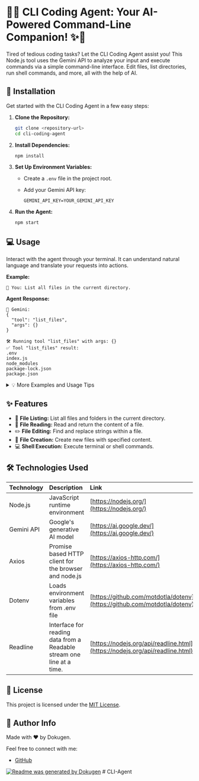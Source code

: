 # 🤖✨ CLI Coding Agent: Your AI-Powered Command-Line Companion! ✨🤖

Tired of tedious coding tasks? Let the CLI Coding Agent assist you! This Node.js tool uses the Gemini API to analyze your input and execute commands via a simple command-line interface. Edit files, list directories, run shell commands, and more, all with the help of AI.

## 🚀 Installation

Get started with the CLI Coding Agent in a few easy steps:

1.  **Clone the Repository:**

    ```bash
    git clone <repository-url>
    cd cli-coding-agent
    ```

2.  **Install Dependencies:**

    ```bash
    npm install
    ```

3.  **Set Up Environment Variables:**
    *   Create a `.env` file in the project root.
    *   Add your Gemini API key:

        ```
        GEMINI_API_KEY=YOUR_GEMINI_API_KEY
        ```

4.  **Run the Agent:**

    ```bash
    npm start
    ```

## 💻 Usage

Interact with the agent through your terminal.  It can understand natural language and translate your requests into actions.

**Example:**

```
🧑 You: List all files in the current directory.
```

**Agent Response:**

```
🤖 Gemini:
{
  "tool": "list_files",
  "args": {}
}
```

```
🛠 Running tool "list_files" with args: {}
✅ Tool "list_files" result:
.env
index.js
node_modules
package-lock.json
package.json
```

<details>
<summary>💡 More Examples and Usage Tips</summary>

Here are a few more examples to illustrate the agent's capabilities:

*   **Reading a File:**

    ```
    🧑 You: Read the content of index.js
    ```

*   **Editing a File:**

    ```
    🧑 You: Replace 'hello' with 'hi' in index.js
    ```

*   **Creating a New File:**

    ```
    🧑 You: Create a file named 'new_file.txt' with the content 'This is a new file.'
    ```

*   **Executing a Shell Command:**

    ```
    🧑 You: Execute the command 'ls -l'
    ```

</details>

## ✨ Features

*   📂 **File Listing:** List all files and folders in the current directory.
*   📖 **File Reading:** Read and return the content of a file.
*   ✏️ **File Editing:** Find and replace strings within a file.
*   📁 **File Creation:** Create new files with specified content.
*   💻 **Shell Execution:** Execute terminal or shell commands.

## 🛠️ Technologies Used

| Technology  | Description                                      | Link                                    |
| :---------- | :----------------------------------------------- | :-------------------------------------- |
| Node.js     | JavaScript runtime environment                   | [https://nodejs.org/](https://nodejs.org/) |
| Gemini API  | Google's generative AI model                   | [https://ai.google.dev/](https://ai.google.dev/) |
| Axios       | Promise based HTTP client for the browser and node.js | [https://axios-http.com/](https://axios-http.com/) |
| Dotenv      | Loads environment variables from .env file       | [https://github.com/motdotla/dotenv](https://github.com/motdotla/dotenv) |
| Readline    | Interface for reading data from a Readable stream one line at a time.  | [https://nodejs.org/api/readline.html](https://nodejs.org/api/readline.html) |

## 📜 License

This project is licensed under the [MIT License](LICENSE).

## 🧑 Author Info

Made with ❤️ by Dokugen.

Feel free to connect with me:

*   [GitHub](https://github.com/samueltuoyo15)

[![Readme was generated by Dokugen](https://img.shields.io/badge/Built%20with-Dokugen-brightgreen)](https://github.com/samueltuoyo15/Dokugen)
#   C L I - A g e n t  
 